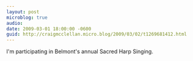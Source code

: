 ```yaml
---
layout: post
microblog: true
audio: 
date: 2009-03-01 18:00:00 -0600
guid: http://craigmcclellan.micro.blog/2009/03/02/t1269681412.html
---
```

I'm participating in Belmont's annual Sacred Harp Singing.
